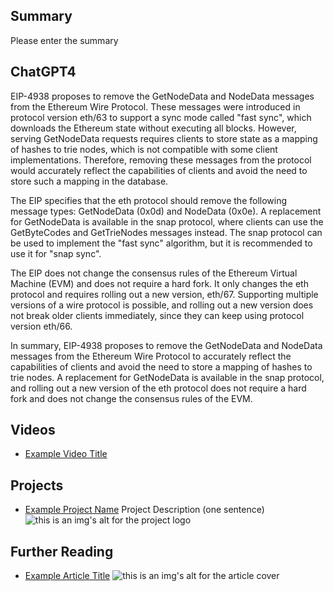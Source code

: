 ## Summary

Please enter the summary

## ChatGPT4

EIP-4938 proposes to remove the GetNodeData and NodeData messages from the Ethereum Wire Protocol. These messages were introduced in protocol version eth/63 to support a sync mode called "fast sync", which downloads the Ethereum state without executing all blocks. However, serving GetNodeData requests requires clients to store state as a mapping of hashes to trie nodes, which is not compatible with some client implementations. Therefore, removing these messages from the protocol would accurately reflect the capabilities of clients and avoid the need to store such a mapping in the database. 

The EIP specifies that the eth protocol should remove the following message types: GetNodeData (0x0d) and NodeData (0x0e). A replacement for GetNodeData is available in the snap protocol, where clients can use the GetByteCodes and GetTrieNodes messages instead. The snap protocol can be used to implement the "fast sync" algorithm, but it is recommended to use it for "snap sync". 

The EIP does not change the consensus rules of the Ethereum Virtual Machine (EVM) and does not require a hard fork. It only changes the eth protocol and requires rolling out a new version, eth/67. Supporting multiple versions of a wire protocol is possible, and rolling out a new version does not break older clients immediately, since they can keep using protocol version eth/66. 

In summary, EIP-4938 proposes to remove the GetNodeData and NodeData messages from the Ethereum Wire Protocol to accurately reflect the capabilities of clients and avoid the need to store a mapping of hashes to trie nodes. A replacement for GetNodeData is available in the snap protocol, and rolling out a new version of the eth protocol does not require a hard fork and does not change the consensus rules of the EVM.

## Videos

- [Example Video Title](https://www.youtube.com/watch?v=TDGq4aeevgY)

## Projects

- [Example Project Name](https://xxxx.xxx/xxxxx) Project Description (one sentence) ![this is an img's alt for the project logo](https://xxxx.xxx/project-logo.xxx)

## Further Reading

- [Example Article Title](https://xxxx.xxx/xxxxx) ![this is an img's alt for the article cover](https://xxxx.xxx/article-cover.xxx)

